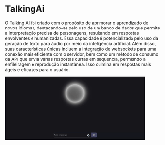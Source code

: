 # TalkingAi

O Talking AI foi criado com o propósito de aprimorar o aprendizado de novos idiomas, destacando-se pelo uso de um banco de dados que permite a interpretação precisa de personagens, resultando em respostas envolventes e humanizadas. Essa capacidade é potencializada pelo uso da geração de texto para áudio por meio da inteligência artificial. Além disso, suas características únicas incluem a integração de websockets para uma conexão mais eficiente com o servidor, bem como um método de consumo da API que envia várias respostas curtas em sequência, permitindo a enfileiragem e reprodução instantânea. Isso culmina em respostas mais ágeis e eficazes para o usuário.

  <img width="90%" src="https://github.com/Mr-nobody2001/TalkingAi/blob/main/assets/Grava%C3%A7%C3%A3o-de-tela-de-26-10-2023-10_50_23.gif" alt="">
</div>
